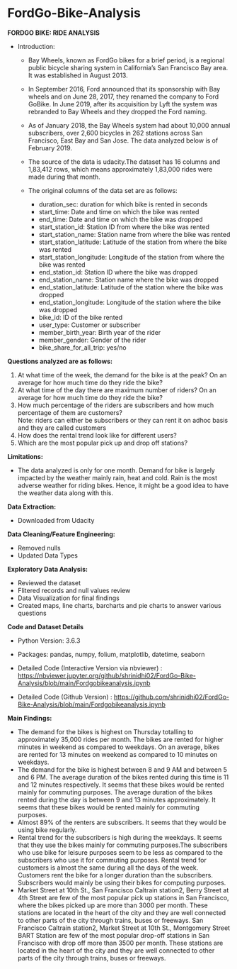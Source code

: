 # FordGo-Bike-Analysis

**FORDGO BIKE: RIDE ANALYSIS**

* Introduction:

    * Bay Wheels, known as FordGo bikes for a brief period, is a regional public bicycle sharing system in California’s San Francisco Bay area. It was established in August 2013.
    * In September 2016, Ford announced that its sponsorship with Bay wheels and on June 28, 2017, they renamed the company to Ford GoBike. In June 2019, after its acquisition by Lyft the system was rebranded to Bay Wheels and they dropped the Ford naming.
    * As of January 2018, the Bay Wheels system had about 10,000 annual subscribers, over 2,600 bicycles in 262 stations across San Francisco, East Bay and San Jose.
The data analyzed below is of February 2019. 
    * The source of the data is udacity.The dataset has 16 columns and 1,83,412 rows, which means approximately 1,83,000 rides were made during that month.
    * The original columns of the data set are as follows:

        * duration_sec: duration for which bike is rented in seconds
        * start_time: Date and time on which the bike was rented
        * end_time: Date and time on which the bike was dropped
        * start_station_id: Station ID from where the bike was rented
        * start_station_name: Station name from where the bike was rented
        * start_station_latitude: Latitude of the station from where the bike was rented
        * start_station_longitude: Longitude of the station from where the bike was rented
        * end_station_id: Station ID where the bike was dropped
        * end_station_name: Station name where the bike was dropped
        * end_station_latitude: Latitude of the station where the bike was dropped
        * end_station_longitude: Longitude of the station where the bike was dropped
        * bike_id: ID of the bike rented
        * user_type: Customer or subscriber
        * member_birth_year: Birth year of the rider
        * member_gender: Gender of the rider
        * bike_share_for_all_trip: yes/no

**Questions analyzed are as follows:**

1. At what time of the week, the demand for the bike is at the peak? On an average for how much time do they ride the bike?
2. At what time of the day there are maximum number of riders? On an average for how much time do they ride the bike?
3. How much percentage of the riders are subscribers and how much percentage of them are customers?
<br>Note: riders can either be subscribers or they can rent it on adhoc basis and they are called customers
4. How does the rental trend look like for different users?
5. Which are the most popular pick up and drop off stations?

**Limitations:**

* The data analyzed is only for one month. Demand for bike is largely impacted by the weather mainly rain, heat and cold. Rain is the most adverse weather for riding bikes. Hence, it might be a good idea to have the weather data along with this.

**Data Extraction:**

* Downloaded from Udacity

**Data Cleaning/Feature Engineering:**
* Removed nulls
* Updated Data Types

**Exploratory Data Analysis:**
* Reviewed the dataset
* Flitered records and null values review
* Data Visualization for final findings
* Created maps, line charts, barcharts and pie charts to answer various questions

**Code and Dataset Details**
* Python Version: 3.6.3

* Packages: pandas, numpy, folium, matplotlib, datetime, seaborn

* Detailed Code (Interactive Version via nbviewer) : https://nbviewer.jupyter.org/github/shrinidhi02/FordGo-Bike-Analysis/blob/main/Fordgobikeanalysis.ipynb

* Detailed Code (Github Version) : https://github.com/shrinidhi02/FordGo-Bike-Analysis/blob/main/Fordgobikeanalysis.ipynb

**Main Findings:**

* The demand for the bikes is highest on Thursday totalling to approximately 35,000 rides per month. 
The bikes are rented for higher minutes in weekend as compared to weekdays. On an average, bikes are rented for 13 minutes on weekend as compared to 10 minutes on weekdays.
* The demand for the bike is highest between 8 and 9 AM and between 5 and 6 PM. The average duration of the bikes rented during this time is 11 and 12 minutes respectively. It seems that these bikes would be rented mainly for commuting purposes. 
The average duration of the bikes rented during the day is between 9 and 13 minutes approximately. It seems that these bikes would be rented mainly for commuting purposes.
* Almost 89% of the renters are subscribers. It seems that they would be using bike regularly.
* Rental trend for the subscribers is high during the weekdays. It seems that they use the bikes mainly for commuting purposes.The subscribers who use bike for leisure purposes seem to be less as compared to the subscribers who use it for commuting purposes. 
Rental trend for customers is almost the same during all the days of the week. 
Customers rent the bike for a longer duration than the subscribers. Subscribers would mainly be using their bikes for computing purposes.
* Market Street at 10th St., San Francisco Caltrain station2, Berry Street at 4th Street are few of the most popular pick up stations in San Francisco, where the bikes picked up are more than 3000 per month. These stations are located in the heart of the city and they are well connected to other parts of the city through trains, buses or freeways. 
San Francisco Caltrain station2, Market Street at 10th St., Montgomery Street BART Station are few of the most popular drop-off stations in San Francisco with drop off more than 3500 per month. These stations are located in the heart of the city and they are well connected to other parts of the city through trains, buses or freeways.
